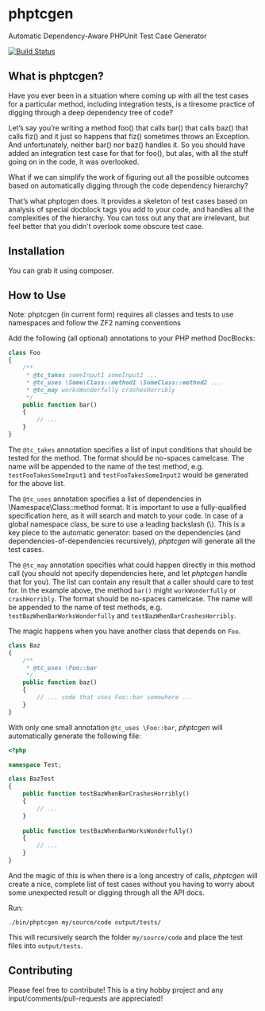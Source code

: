 phptcgen
========

Automatic Dependency-Aware PHPUnit Test Case Generator

[![Build Status](https://travis-ci.org/thorie7912/phptcgen.svg?branch=master)](https://travis-ci.org/thorie7912/phptcgen)

## What is phptcgen?

Have you ever been in a situation where coming up with all the test cases for a particular method, including integration tests, is a tiresome practice of digging through a deep dependency tree of code?

Let’s say you’re writing a method foo() that calls bar() that calls baz() that calls fiz() and it just so happens that fiz() sometimes throws an Exception. And unfortunately, neither bar() nor baz() handles it. So you should have added an integration test case for that for foo(), but alas, with all the stuff going on in the code, it was overlooked.

What if we can simplify the work of figuring out all the possible outcomes based on automatically digging through the code dependency hierarchy?

That’s what phptcgen does. It provides a skeleton of test cases based on analysis of special docblock tags you add to your code, and handles all the complexities of the hierarchy. You can toss out any that are irrelevant, but feel better that you didn't overlook some obscure test case.

## Installation

You can grab it using composer.

## How to Use

Note: phptcgen (in current form) requires all classes and tests to use namespaces and follow the ZF2 naming conventions

Add the following (all optional) annotations to your PHP method DocBlocks:

```php
class Foo
{
    /**
     * @tc_takes someInput1 someInput2 ...
     * @tc_uses \Some\Class::method1 \SomeClass::method2 ...
     * @tc_may worksWonderfully crashesHorribly
     */
    public function bar()
    {
        // ...
    }
}
```

The `@tc_takes` annotation specifies a list of input conditions that should be tested for the method. The format should be no-spaces camelcase. The name will be appended to the name of the test method, e.g. `testFooTakesSomeInput1` and `testFooTakesSomeInput2` would be generated for the above list.

The `@tc_uses` annotation specifies a list of dependencies in \Namespace\Class::method format. It is important to use a fully-qualified specification here, as it will search and match to your code. In case of a global namespace class, be sure to use a leading backslash (\\). This is a key piece to the automatic generator: based on the dependencies (and dependencies-of-dependencies recursively), *phptcgen* will generate all the test cases.

The `@tc_may` annotation specifies what could happen directly in this method call (you should not specify dependencies here, and let *phptcgen* handle that for you). The list can contain any result that a caller should care to test for. In the example above, the method `bar()` might `workWonderfully` or `crashHorribly`. The format should be no-spaces camelcase. The name will be appended to the name of test methods, e.g. `testBazWhenBarWorksWonderfully` and `testBazWhenBarCrashesHorribly`.

The magic happens when you have another class that depends on `Foo`.

```php
class Baz
{
    /**
     * @tc_uses \Foo::bar
     */
    public function baz()
    {
        // ... code that uses Foo::bar somewhere ...
    }
}
```

With only one small annotation `@tc_uses \Foo::bar`, *phptcgen* will automatically generate the following file:

```php
<?php

namespace Test;

class BazTest
{
    public function testBazWhenBarCrashesHorribly()
    {
        // ...
    }
    
    public function testBazWhenBarWorksWonderfully()
    {
        // ...
    }
}
```

And the magic of this is when there is a long ancestry of calls, *phptcgen* will create a nice, complete list of test cases without you having to worry about some unexpected result or digging through all the API docs. 

Run:

```
./bin/phptcgen my/source/code output/tests/
```

This will recursively search the folder `my/source/code` and place the test files into `output/tests`.

## Contributing

Please feel free to contribute! This is a tiny hobby project and any input/comments/pull-requests are appreciated!


